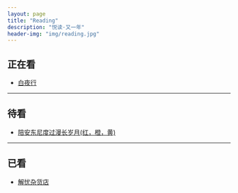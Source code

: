 ```yaml
---
layout: page
title: "Reading"
description: "悦读·又一年"
header-img: "img/reading.jpg"
---
```


## 正在看

* [白夜行](http://book.douban.com/subject/3259440/)

***

## 待看

* [陪安东尼度过漫长岁月(红，橙，黄)](http://book.douban.com/subject/3014576/) 

***

## 已看

* [解忧杂货店](http://book.douban.com/subject/25862578/)  


